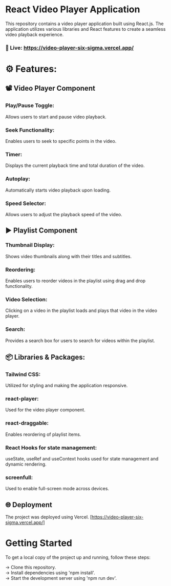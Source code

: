 # React Video Player Application
This repository contains a video player application built using React.js. The application utilizes various libraries and React features to create a seamless video playback experience.
### 🚀 Live: https://video-player-six-sigma.vercel.app/

# ⚙️ Features:

## 📽️ Video Player Component
### Play/Pause Toggle:
Allows users to start and pause video playback.
### Seek Functionality:
Enables users to seek to specific points in the video.
### Timer:
Displays the current playback time and total duration of the video.
### Autoplay:
Automatically starts video playback upon loading.
### Speed Selector:
Allows users to adjust the playback speed of the video.

## ▶️ Playlist Component
### Thumbnail Display:
Shows video thumbnails along with their titles and subtitles.
### Reordering:
Enables users to reorder videos in the playlist using drag and drop functionality.
### Video Selection:
Clicking on a video in the playlist loads and plays that video in the video player.
### Search:
Provides a search box for users to search for videos within the playlist.

## 📦 Libraries & Packages:
### Tailwind CSS:
Utilized for styling and making the application responsive.
### react-player:
Used for the video player component.
### react-draggable:
Enables reordering of playlist items.
### React Hooks for state management:
useState, useRef and useContext hooks used for state management and dynamic rendering.
### screenfull:
Used to enable full-screen mode across devices.

## 🌐 Deployment
The project was deployed using Vercel. [https://video-player-six-sigma.vercel.app/]

# Getting Started
To get a local copy of the project up and running, follow these steps:

-> Clone this repository.<br />
-> Install dependencies using 'npm install'.<br />
-> Start the development server using 'npm run dev'.<br />
